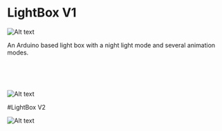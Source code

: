 # LightBox V1

![Alt text](https://raw.githubusercontent.com/jimmyadg/LightBox/master/header.jpg "header")


An Arduino based light box with a night light mode and several animation modes.

<br><br><br>

![Alt text](https://raw.githubusercontent.com/jimmyadg/LightBox/master/concept.png "design concept")


#LightBox V2

![Alt text](https://github.com/jimmyadg/LightBox/blob/master/lightbox_v2/light%20off.png " V2 header")
